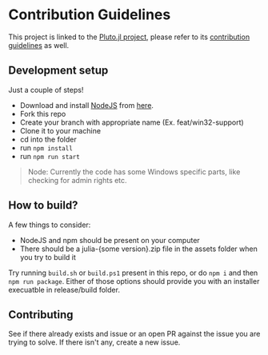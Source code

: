 # Contribution Guidelines
This project is linked to the [Pluto.jl project](https://github.com/fonsp/Pluto.jl), please refer to its [contribution guidelines](https://github.com/fonsp/Pluto.jl/blob/main/CONTRIBUTING.md) as well.
## Development setup
Just a couple of steps!
- Download and install [NodeJS](https://nodejs.org/en/) from [here](https://nodejs.org/en/download/).
- Fork this repo
- Create your branch with appropriate name (Ex. feat/win32-support)
- Clone it to your machine
- cd into the folder
- run `npm install`
- run `npm run start`
> Node: Currently the code has some Windows specific parts, like checking for admin rights etc.

## How to build?
A few things to consider:
- NodeJS and npm should be present on your computer
- There should be a julia-{some version}.zip file in the assets folder when you try to build it

Try running `build.sh` or `build.ps1` present in this repo, or do `npm i` and then `npm run package`. Either of those options should provide you with an installer execuatble in release/build folder.

## Contributing
See if there already exists and issue or an open PR against the issue you are trying to solve. If there isn't any, create a new issue.
